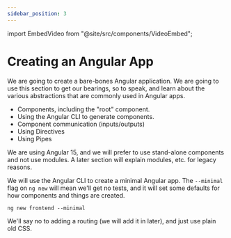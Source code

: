 ```yaml
---
sidebar_position: 3
---
```


import EmbedVideo from "@site/src/components/VideoEmbed";

# Creating an Angular App

We are going to create a bare-bones Angular application. We are going to use this section to get our bearings, so to speak, and learn about the various abstractions that are commonly used in Angular apps.

- Components, including the "root" component.
- Using the Angular CLI to generate components.
- Component communication (inputs/outputs)
- Using Directives
- Using Pipes

We are using Angular 15, and we will prefer to use stand-alone components and not use modules. A later section will explain modules, etc. for legacy reasons.

We will use the Angular CLI to create a minimal Angular app. The `--minimal` flag on `ng new` will mean we'll get no tests, and it will set some defaults for how components and things are created.

```shell
ng new frontend --minimal
```

We'll say no to adding a routing (we will add it in later), and just use plain old CSS.

<EmbedVideo id="814608298" />
